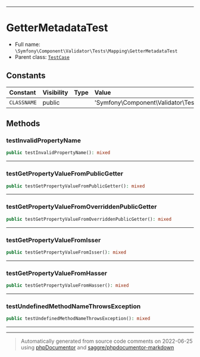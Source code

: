 ***

# GetterMetadataTest





* Full name: `\Symfony\Component\Validator\Tests\Mapping\GetterMetadataTest`
* Parent class: [`TestCase`](../../../../../PHPUnit/Framework/TestCase.md)


## Constants

| Constant | Visibility | Type | Value |
|:---------|:-----------|:-----|:------|
|`CLASSNAME`|public| |&#039;Symfony\\Component\\Validator\\Tests\\Fixtures\\Entity&#039;|


## Methods


### testInvalidPropertyName



```php
public testInvalidPropertyName(): mixed
```











***

### testGetPropertyValueFromPublicGetter



```php
public testGetPropertyValueFromPublicGetter(): mixed
```











***

### testGetPropertyValueFromOverriddenPublicGetter



```php
public testGetPropertyValueFromOverriddenPublicGetter(): mixed
```











***

### testGetPropertyValueFromIsser



```php
public testGetPropertyValueFromIsser(): mixed
```











***

### testGetPropertyValueFromHasser



```php
public testGetPropertyValueFromHasser(): mixed
```











***

### testUndefinedMethodNameThrowsException



```php
public testUndefinedMethodNameThrowsException(): mixed
```











***


***
> Automatically generated from source code comments on 2022-06-25 using [phpDocumentor](http://www.phpdoc.org/) and [saggre/phpdocumentor-markdown](https://github.com/Saggre/phpDocumentor-markdown)
